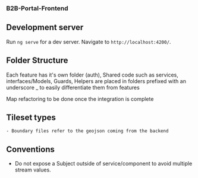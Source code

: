### B2B-Portal-Frontend

## Development server

Run `ng serve` for a dev server. Navigate to `http://localhost:4200/`.

## Folder Structure

Each feature has it's own folder (auth),
Shared code such as services, interfaces/Models, Guards, Helpers are placed in folders prefixed with an underscore _ to easily differentiate them from features

Map refactoring to be done once the integration is complete


## Tileset types
    - Boundary files refer to the geojson coming from the backend
    
## Conventions

- Do not expose a Subject outside of service/component to avoid multiple stream values.


